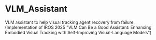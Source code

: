 # VLM_Assistant
VLM assistant to help visual tracking agent recovery from failure. (Implementation of IROS 2025 "VLM Can Be a Good Assistant: Enhancing Embodied Visual Tracking with Self-Improving Visual-Language Models")
